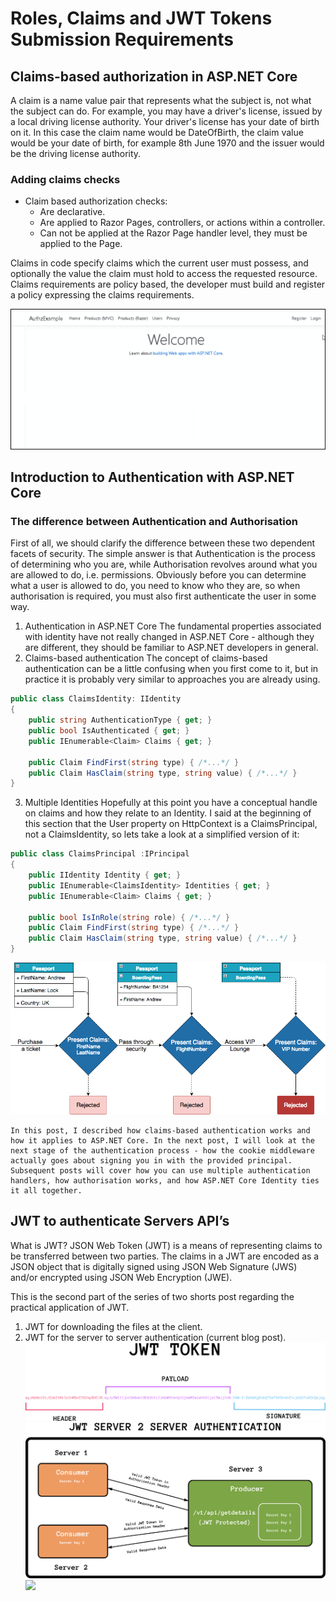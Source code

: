 # Roles, Claims and JWT Tokens Submission Requirements


## Claims-based authorization in ASP.NET Core
A claim is a name value pair that represents what the subject is, not what the subject can do. For example, you may have a driver's license, issued by a local driving license authority. Your driver's license has your date of birth on it. In this case the claim name would be DateOfBirth, the claim value would be your date of birth, for example 8th June 1970 and the issuer would be the driving license authority. 

### Adding claims checks
 - Claim based authorization checks:
    - Are declarative.
    - Are applied to Razor Pages, controllers, or actions within a controller.
    - Can not be applied at the Razor Page handler level, they must be applied to the Page.


Claims in code specify claims which the current user must possess, and optionally the value the claim must hold to access the requested resource. Claims requirements are policy based, the developer must build and register a policy expressing the claims requirements.

![](1.0.gif)




## Introduction to Authentication with ASP.NET Core

### The difference between Authentication and Authorisation

First of all, we should clarify the difference between these two dependent facets of security. The simple answer is that Authentication is the process of determining who you are, while Authorisation revolves around what you are allowed to do, i.e. permissions. Obviously before you can determine what a user is allowed to do, you need to know who they are, so when authorisation is required, you must also first authenticate the user in some way.
1. Authentication in ASP.NET Core
The fundamental properties associated with identity have not really changed in ASP.NET Core - although they are different, they should be familiar to ASP.NET developers in general.
2. Claims-based authentication
The concept of claims-based authentication can be a little confusing when you first come to it, but in practice it is probably very similar to approaches you are already using.
```c#
public class ClaimsIdentity: IIdentity
{
    public string AuthenticationType { get; }
    public bool IsAuthenticated { get; }
    public IEnumerable<Claim> Claims { get; }

    public Claim FindFirst(string type) { /*...*/ }
    public Claim HasClaim(string type, string value) { /*...*/ }
}
```
3. Multiple Identities
Hopefully at this point you have a conceptual handle on claims and how they relate to an Identity. I said at the beginning of this section that the User property on HttpContext is a ClaimsPrincipal, not a ClaimsIdentity, so lets take a look at a simplified version of it:

```c#
public class ClaimsPrincipal :IPrincipal
{
    public IIdentity Identity { get; }
    public IEnumerable<ClaimsIdentity> Identities { get; }
    public IEnumerable<Claim> Claims { get; }

    public bool IsInRole(string role) { /*...*/ }
    public Claim FindFirst(string type) { /*...*/ }
    public Claim HasClaim(string type, string value) { /*...*/ }
}
```
![](2.0.png)




```Summary
In this post, I described how claims-based authentication works and how it applies to ASP.NET Core. In the next post, I will look at the next stage of the authentication process - how the cookie middleware actually goes about signing you in with the provided principal. Subsequent posts will cover how you can use multiple authentication handlers, how authorisation works, and how ASP.NET Core Identity ties it all together.
```


## JWT to authenticate Servers API’s

What is JWT? 
JSON Web Token (JWT) is a means of representing claims to be transferred between two parties. The claims in a JWT are encoded as a JSON object that is digitally signed using JSON Web Signature (JWS) and/or encrypted using JSON Web Encryption (JWE).

This is the second part of the series of two shorts post regarding the practical application of JWT.
1. JWT for downloading the files at the client.
2. JWT for the server to server authentication (current blog post).
![](3.0.png)
![](4.0.png)
![](5.0.png)